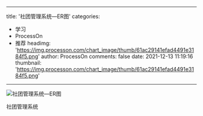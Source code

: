 
---
title: '社团管理系统—ER图'
categories: 
 - 学习
 - ProcessOn
 - 推荐
headimg: 'https://img.processon.com/chart_image/thumb/61ac29141efad4491e3184f5.png'
author: ProcessOn
comments: false
date: 2021-12-13 11:19:16
thumbnail: 'https://img.processon.com/chart_image/thumb/61ac29141efad4491e3184f5.png'
---

<div>   
<img class="thumb" alt="社团管理系统—ER图" src="https://img.processon.com/chart_image/thumb/61ac29141efad4491e3184f5.png" referrerpolicy="no-referrer">
<p>社团管理系统</p>  
</div>
            